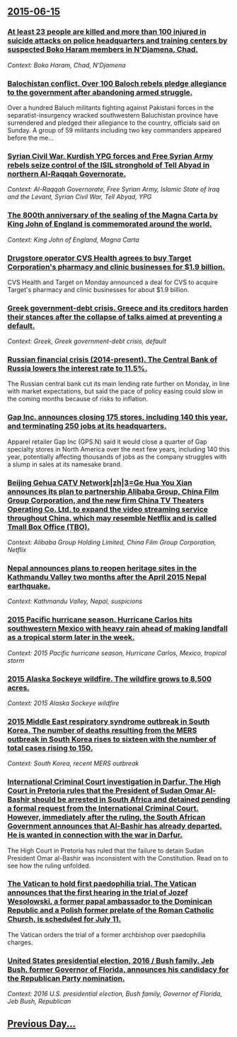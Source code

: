 ## [2015-06-15](/news/2015/06/15/index.md)

### [At least 23 people are killed and more than 100 injured in suicide attacks on police headquarters and training centers by suspected Boko Haram members in N'Djamena, Chad. ](/news/2015/06/15/at-least-23-people-are-killed-and-more-than-100-injured-in-suicide-attacks-on-police-headquarters-and-training-centers-by-suspected-boko-har.md)
_Context: Boko Haram, Chad, N'Djamena_

### [Balochistan conflict. Over 100 Baloch rebels pledge allegiance to the government after abandoning armed struggle. ](/news/2015/06/15/balochistan-conflict-over-100-baloch-rebels-pledge-allegiance-to-the-government-after-abandoning-armed-struggle.md)
Over a hundred Baluch militants fighting against Pakistani forces in the separatist-insurgency wracked southwestern Baluchistan province have surrendered and pledged their allegiance to the country, officials said on Sunday. A group of 59 militants including two key commanders appeared before the me...

### [Syrian Civil War. Kurdish YPG forces and Free Syrian Army rebels seize control of the ISIL stronghold of Tell Abyad in northern Al-Raqqah Governorate. ](/news/2015/06/15/syrian-civil-war-kurdish-ypg-forces-and-free-syrian-army-rebels-seize-control-of-the-isil-stronghold-of-tell-abyad-in-northern-al-raqqah-go.md)
_Context: Al-Raqqah Governorate, Free Syrian Army, Islamic State of Iraq and the Levant, Syrian Civil War, Tell Abyad, YPG_

### [The 800th anniversary of the sealing of the Magna Carta by King John of England is commemorated around the world. ](/news/2015/06/15/the-800th-anniversary-of-the-sealing-of-the-magna-carta-by-king-john-of-england-is-commemorated-around-the-world.md)
_Context: King John of England, Magna Carta_

### [Drugstore operator CVS Health agrees to buy Target Corporation's pharmacy and clinic businesses for $1.9 billion. ](/news/2015/06/15/drugstore-operator-cvs-health-agrees-to-buy-target-corporation-s-pharmacy-and-clinic-businesses-for-1-9-billion.md)
CVS Health and Target on Monday announced a deal for CVS to acquire Target&#039;s pharmacy and clinic businesses for about $1.9 billion. 

### [Greek government-debt crisis. Greece and its creditors harden their stances after the collapse of talks aimed at preventing a default. ](/news/2015/06/15/greek-government-debt-crisis-greece-and-its-creditors-harden-their-stances-after-the-collapse-of-talks-aimed-at-preventing-a-default.md)
_Context: Greek, Greek government-debt crisis, default_

### [Russian financial crisis (2014-present). The Central Bank of Russia lowers the interest rate to 11.5%. ](/news/2015/06/15/russian-financial-crisis-2014-present-the-central-bank-of-russia-lowers-the-interest-rate-to-11-5.md)
The Russian central bank cut its main lending rate further on Monday, in line with market expectations, but said the pace of policy easing could slow in the coming months because of risks to inflation.

### [Gap Inc. announces closing 175 stores, including 140 this year, and terminating 250 jobs at its headquarters. ](/news/2015/06/15/gap-inc-announces-closing-175-stores-including-140-this-year-and-terminating-250-jobs-at-its-headquarters.md)
Apparel retailer Gap Inc (GPS.N) said it would close a quarter of Gap specialty stores in North America over the next few years, including 140 this year, potentially affecting thousands of jobs as the company struggles with a slump in sales at its namesake brand.

### [Beijing Gehua CATV Network|zh|3=Ge Hua You Xian  announces its plan to partnership Alibaba Group, China Film Group Corporation, and the new firm China TV Theaters Operating Co. Ltd. to expand the video streaming service throughout China, which may resemble Netflix and is called Tmall Box Office (TBO). ](/news/2015/06/15/beijing-gehua-catv-network-zh-3-aeaaeco-announces-its-plan-to-partnership-alibaba-group-china-film-group-corporation-and-the-new-firm.md)
_Context: Alibaba Group Holding Limited, China Film Group Corporation, Netflix_

### [Nepal announces plans to reopen heritage sites in the Kathmandu Valley two months after the April 2015 Nepal earthquake. ](/news/2015/06/15/nepal-announces-plans-to-reopen-heritage-sites-in-the-kathmandu-valley-two-months-after-the-april-2015-nepal-earthquake.md)
_Context: Kathmandu Valley, Nepal, suspicions_

### [2015 Pacific hurricane season. Hurricane Carlos hits southwestern Mexico with heavy rain ahead of making landfall as a tropical storm later in the week. ](/news/2015/06/15/2015-pacific-hurricane-season-hurricane-carlos-hits-southwestern-mexico-with-heavy-rain-ahead-of-making-landfall-as-a-tropical-storm-later.md)
_Context: 2015 Pacific hurricane season, Hurricane Carlos, Mexico, tropical storm_

### [2015 Alaska Sockeye wildfire. The wildfire grows to 8,500 acres. ](/news/2015/06/15/2015-alaska-sockeye-wildfire-the-wildfire-grows-to-8-500-acres.md)
_Context: 2015 Alaska Sockeye wildfire_

### [2015 Middle East respiratory syndrome outbreak in South Korea. The number of deaths resulting from the MERS outbreak in South Korea rises to sixteen with the number of total cases rising to 150. ](/news/2015/06/15/2015-middle-east-respiratory-syndrome-outbreak-in-south-korea-the-number-of-deaths-resulting-from-the-mers-outbreak-in-south-korea-rises-to.md)
_Context: South Korea, recent MERS outbreak_

### [International Criminal Court investigation in Darfur. The High Court in Pretoria rules that the President of Sudan Omar Al-Bashir should be arrested in South Africa and detained pending a formal request from the International Criminal Court. However, immediately after the ruling, the South African Government announces that Al-Bashir has already departed. He is wanted in connection with the war in Darfur. ](/news/2015/06/15/international-criminal-court-investigation-in-darfur-the-high-court-in-pretoria-rules-that-the-president-of-sudan-omar-al-bashir-should-be.md)
The High Court in Pretoria has ruled that the failure to detain Sudan President Omar al-Bashir was inconsistent with the Constitution. Read on to see how the ruling unfolded.

### [The Vatican to hold first paedophilia trial. The Vatican announces that the first hearing in the trial of Jozef Wesolowski, a former papal ambassador to the Dominican Republic and a Polish former prelate of the Roman Catholic Church, is scheduled for July 11. ](/news/2015/06/15/the-vatican-to-hold-first-paedophilia-trial-the-vatican-announces-that-the-first-hearing-in-the-trial-of-ja3zef-wesoaowski-a-former-papal.md)
The Vatican orders the trial of a former archbishop over paedophilia charges.

### [United States presidential election, 2016 / Bush family. Jeb Bush, former Governor of Florida, announces his candidacy for the Republican Party nomination. ](/news/2015/06/15/united-states-presidential-election-2016-bush-family-jeb-bush-former-governor-of-florida-announces-his-candidacy-for-the-republican-pa.md)
_Context: 2016 U.S. presidential election, Bush family, Governor of Florida, Jeb Bush, Republican_

## [Previous Day...](/news/2015/06/14/index.md)

